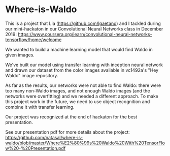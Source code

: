 # Where-is-Waldo
This is a project that Lia (https://github.com/lgaetano) and I tackled during our mini-hackaton in our Convolutional Neural Networks class in December 2019: https://www.coursera.org/learn/convolutional-neural-networks-tensorflow/home/welcome

We wanted to build a machine learning model that would find Waldo in given images.

We've built our model using transfer learning with inception neural network and drawn our dataset from the color images available in vc1492a's "Hey Waldo" image repository.

As far as the results, our networks were not able to find Waldo: there were too many non-Waldo images, and not enough Waldo images (and the networks were overfitting) and we needed a different approach.  To make this project work in the future, we need to use object recognition and combine it with transfer learning.

Our project was recognized at the end of hackaton for the best presentation.

See our presentation pdf for more details about the project:
https://github.com/natasal/where-is-waldo/blob/master/Where%E2%80%99s%20Waldo%20With%20TensorFlow%20-%20Presentation.pdf
